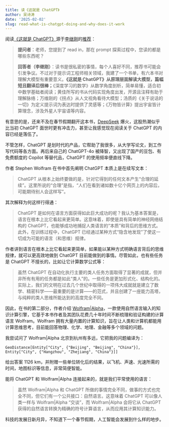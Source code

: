 ```yaml
---
title: 读《这就是 ChatGPT》
author: 吴诗涛
date: '2025-02-02'
slug: read-what-is-chatgpt-doing-and-why-does-it-work
---
```


阅读[《这就是 ChatGPT》](../../excerpt/what-is-chatgpt-doing-and-why-does-it-work)源于[李继刚](https://www.lijigang.com/)的[推荐](https://mp.weixin.qq.com/s/jpnN03M9NWqwLDeL5lKOJg)：

> **提问者**：老师，您提到了 read in，那在 prompt 探索过程中，您读的都是哪些东西呢？
>
> **回答者（李继刚）**：读书是很私密的事情，每个人喜好不同，推荐书可能会引发争议。不过对于提示词工程师相关领域，我建了一个书单，有六本书对理解大模型有重要意义。**《这就是 ChatGPT》从原理层面解读大模型，篇幅短且翻译后很棒；**《深度学习的数学》从数学角度剖析，简单易懂，适合初中数学基础者阅读；黄佳所写的书从代码实现角度出发，开源且注释有助于理解脉络；万维刚的《拐点》从人文视角看待大模型；汤质的《关于说话的一切》为定义提示词为表达时提供了灵感等；《万物皆计算》提出宇宙皆计算理念，涉及外星人宇宙语等内容。

有意思的是，还来不及在春节假期翻开这本书，[DeepSeek](https://www.deepseek.com/) 爆火，这股热潮似乎比当初 ChatGPT 面世时更有冲击力，甚至让我感觉现在阅读关于 ChatGPT 的内容已经是落伍了。

不管怎样，ChatGPT 是划时代的产品，它帮助了我很多，从大学写论文，到工作写代码等各方面。再后来自己的 ChatGPT-4o 被降智，又出现了国产的豆包、有免费额度的 Copilot 等替代品，ChatGPT 的使用频率便直线下降。

作者 Stephen Wolfram 在书中首先阐明 ChatGPT 本质上是在续写文本：

> ChatGPT 从根本上始终要做的是，针对它得到的任何文本产生“合理的延续”。这里所说的“合理”是指，“人们在看到诸如数十亿个网页上的内容后，可能期待别人会这样写”。

其次解释为何这样行得通：

> ChatGPT 是如何在语言方面获得如此巨大成功的呢？我认为基本答案是，语言在根本上比它看起来更简单。这意味着，即使是具有简单的神经网络结构的 ChatGPT，也能够成功地捕捉人类语言的“本质”和背后的思维方式。此外，在训练过程中，ChatGPT 已经通过某种方式“隐含地发现”了使这一切成为可能的语言（和思维）规律。

作者讲到语言在根本上比它看起来更简单，如果能以某种方式明确语言背后的思维规律，就可以更高效地做到 ChatGPT 目前能做到的事情。尽管如此，也有些任务是 ChatGPT 不擅长的，比如让它计算数学公式等：

> 虽然 ChatGPT 在自动化执行主要的类人任务方面取得了显著的成就，但并非所有有用的任务都是如此“类人”的。一些任务是更加形式化、结构化的。实际上，我们的文明在过去几个世纪中取得的一项伟大成就就是建立了数学、精密科学——最重要的是计算——的范式，并且创建了一座能力高塔，与纯粹的类人思维所能达到的高度完全不同。

因此，在书的第二部分，作者介绍 [Wolfram|Alpha](https://www.wolframalpha.com/)，一款使用自然语言输入的知识计算引擎，它基于本书作者及其团队花费几十年时间不断梳理和验证构建的计算语言 Wolfram。Wolfram 拥有大量内置的计算知识，旨在让人类和计算机都能用计算思维思考，目前能回答物理、化学、地理、金融等多个领域的问题。

我尝试问了 Wolfram|Alpha 北京到杭州有多远，它把我的问题编译为：

```wolfram
GeoDistance[Entity["City", {"Beijing", "Beijing", "China"}], Entity["City", {"Hangzhou", "Zhejiang", "China"}]]
```

给出答案 1126 km，并附赠一些单位转化后的结果，以飞机、声速、光速所需的时间，地图标识等信息，非常简便智能。

能将 ChatGPT 和 Wolfram|Alpha 连接起来的，就是我们平常使用的语言：

> 虽然 Wolfram|Alpha 和 ChatGPT 所做的事情完全不同，做事的方式也完全不同，但它们有一个公共接口：自然语言。这意味着 ChatGPT 可以像人类一样与 Wolfram|Alpha “交谈”，而 Wolfram|Alpha 会将它从 ChatGPT 获得的自然语言转换为精确的符号计算语言，从而应用其计算知识能力。

科技的发展日新月异，不知道下一个春节假期，人工智能会发展到什么样的地步。
